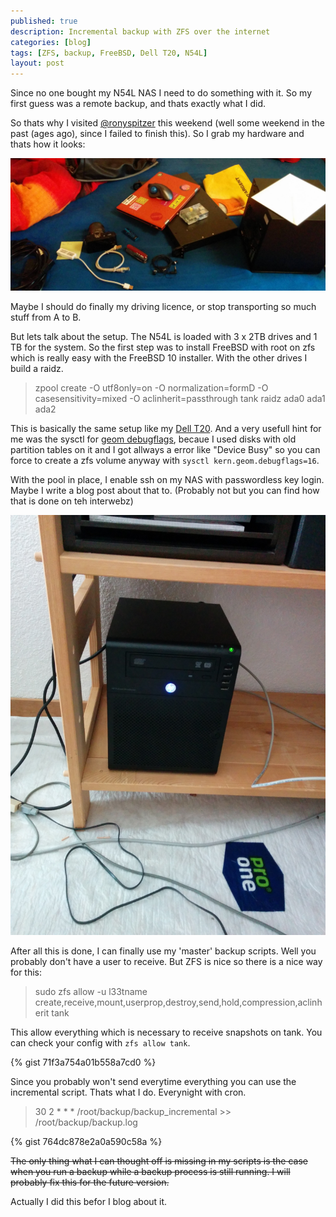 ```yaml
---
published: true
description: Incremental backup with ZFS over the internet
categories: [blog]
tags: [ZFS, backup, FreeBSD, Dell T20, N54L]
layout: post
---
```


Since no one bought my N54L NAS I need to do something with it. So my first guess was a remote backup, and thats exactly
what I did.

So thats why I visited [@ronyspitzer][1] this weekend (well some weekend in the past (ages ago), since I failed to finish this). So I grab my hardware and thats how it looks:

![hardware relocation][2]

Maybe I should do finally my driving licence, or stop transporting so much stuff from A to B.


But lets talk about the setup. The N54L is loaded with 3 x 2TB drives and 1 TB for the system. So the first step was to install FreeBSD with root on zfs which is really easy with the FreeBSD 10 installer. With the other drives I build a raidz.

> zpool create -O utf8only=on -O normalization=formD -O casesensitivity=mixed -O aclinherit=passthrough tank raidz ada0 ada1 ada2

This is basically the same setup like my [Dell T20][3]. And a very usefull hint for me was the sysctl for [geom debugflags][4], becaue I used disks with old partition tables on it and I got allways a error like "Device Busy" so you can force to create a
zfs volume anyway with `sysctl kern.geom.debugflags=16`.

With the pool in place, I enable ssh on my NAS with passwordless key login.
Maybe I write a blog post about that to. (Probably not but you can find how that is done on teh interwebz)

![remote server][5]

After all this is done, I can finally use my 'master' backup scripts. Well you probably don't have a user to receive. But ZFS is nice so there is a nice way for this:

> sudo zfs allow -u l33tname create,receive,mount,userprop,destroy,send,hold,compression,aclinherit tank

This allow everything which is necessary to receive snapshots on tank. You can check your config with `zfs allow tank`.

{% gist 71f3a754a01b558a7cd0 %}

Since you probably won't send everytime everything you can use the incremental script. Thats what I do.
Everynight with cron.

> 30 2 * * * /root/backup/backup_incremental >> /root/backup/backup.log

{% gist 764dc878e2a0a590c58a %}

<s>The only thing what I can thought off is missing in my scripts is the case when you run a backup while a backup process is still running.
I will probably fix this for the future version.</s>


Actually I did this befor I blog about it.


  [1]: https://twitter.com/ronyspitzer
  [2]: /blog-bilder/2015-02-28-ZFS-remote-backup.jpg
  [3]: http://l33tsource.com/blog/2014/07/16/Dell-T20-Review/
  [4]: http://www.freebsdonline.com/content/view/731/506/
  [5]: /blog-bilder/2015-02-28-ZFS-remote-backup-remote.jpg
